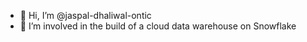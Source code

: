 - 👋 Hi, I’m @jaspal-dhaliwal-ontic
- 👀 I’m involved in the build of a cloud data warehouse on Snowflake
<!---
jaspal-dhaliwal-ontic/jaspal-dhaliwal-ontic is a ✨ special ✨ repository because its `README.md` (this file) appears on your GitHub profile.
You can click the Preview link to take a look at your changes.
--->
